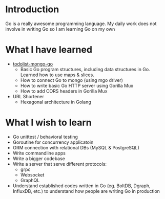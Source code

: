 # Introduction
Go is a really awesome programming language. My daily work does not involve in writing Go so I am learning Go on my own

# What I have learned
- [todolist-mongo-go](todolist-mongo-go)
  - Basic Go program structures, including data structures in Go. Learned how to use maps & slices.
  - How to connect Go to mongo (using mgo driver)
  - How to write basic Go HTTP server using Gorilla Mux
  - How to add CORS headers in Gorilla Mux
- URL Shortener
  - Hexagonal architecture in Golang

# What I wish to learn
- Go unittest / behavioral testing
- Goroutine for concurrency applicatoin
- ORM connection with relational DBs (MySQL & PostgreSQL)
- Write commandline apps
- Write a bigger codebase
- Write a server that serve different protocols:
  - grpc
  - Websocket
  - GraphQL
- Understand established codes written in Go (eg. BoltDB, Dgraph, InfluxDB, etc.) to understand how people are writing Go in production

